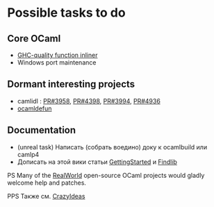 Possible tasks to do
====================

Core OCaml
----------

* [GHC-quality function inliner](http://groups.google.com/group/fa.caml/browse_thread/thread/6120145a2b5387fb/8b3e68524625e665?show_docid=8b3e68524625e665)
* Windows port maintenance

Dormant interesting projects
----------------------------

* camlidl : [PR#3958](http://caml.inria.fr/mantis/view.php?id=3958),
	[PR#4398](http://caml.inria.fr/mantis/view.php?id=4398),
	[PR#3994](http://caml.inria.fr/mantis/view.php?id=3994),
	[PR#4936](http://caml.inria.fr/mantis/view.php?id=4936)
* [ocamldefun](http://web.archive.org/web/20051019052849/www.lri.fr/~signoles/ocamldefun/index.en.html)


Documentation
-------------

* (unreal task) Написать (собрать воедино) доку к ocamlbuild или camlp4
* Дописать на этой вики статьи [GettingStarted](GettingStarted.md) и [Findlib](Findlib.md)

PS Many of the [RealWorld](RealWorld.md) open-source OCaml projects would gladly welcome help and patches.

PPS Также см. [CrazyIdeas](CrazyIdeas.md)
